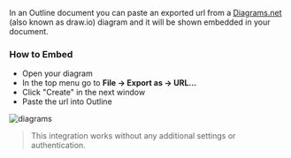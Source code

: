In an Outline document you can paste an exported url from a [Diagrams.net](https://diagrams.net) (also known as draw.io) diagram and it will be shown embedded in your document.

### How to Embed

- Open your diagram
- In the top menu go to **File -> Export as -> URL…**
- Click "Create" in the next window
- Paste the url into Outline

![diagrams](/images/integrations/screenshots/diagrams-net.png)

> This integration works without any additional settings or authentication.
